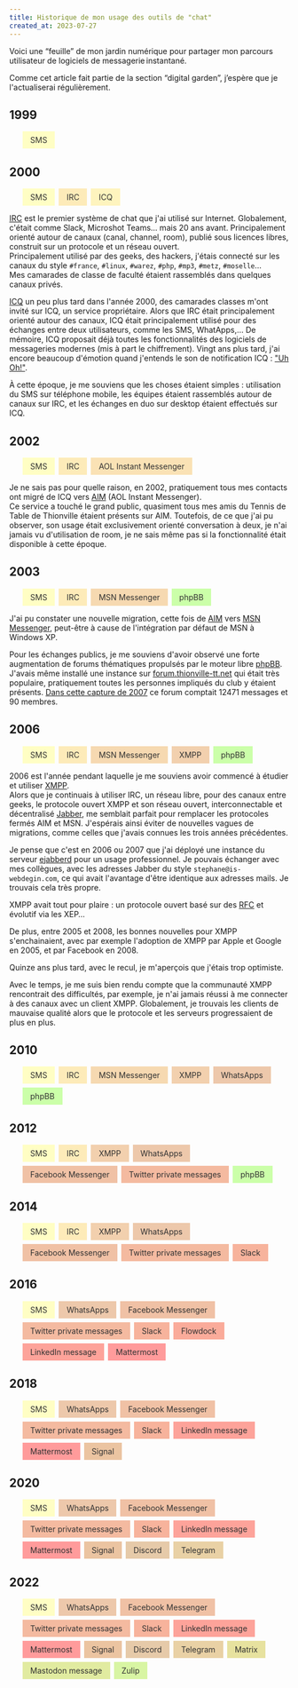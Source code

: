 ```yaml
---
title: Historique de mon usage des outils de "chat"
created_at: 2023-07-27
---
```


Voici une “feuille” de mon jardin numérique pour partager mon parcours utilisateur de logiciels de messagerie instantané.

Comme cet article fait partie de la section “digital garden”, j’espère que je l'actualiserai régulièrement.

<style>
.block {
  display: flex;
  gap: 0.5em;
  row-gap: 0.5em;
  flex-wrap: wrap;
}

.block LI {
  display: block;
  color: #333;
}

.block LI A {
  display: block;
  padding: 0.5em 1em;
  color: #333;
  text-decoration: none;
}

.block LI A:hover {
  text-decoration: underline;
}

/* Color build with https://www.learnui.design/tools/data-color-picker.html#divergent */
.sms {
  background-color: #fffec4;
}

.icq {
  background-color: #fef4be;
}

.irc {
  background-color: #fdebb9;
}

.aol {
  background-color: #fae2b5;
}

.msn {
  background-color: #f6d9b1;
}

.xmpp {
  background-color: #f2d0ae;
}

.whatsapp {
  background-color: #edc8ab;
}

.facebook {
  background-color: #f0c1a5;
}

.twitter {
  background-color: #f4baa0;
}

.slack {
  background-color: #f7b39c;
}

.flowdock {
  background-color: #faab9a;
}

.linkedin {
  background-color: #fda39a;
}

.mattermost {
  background-color: #ff9b9b;
}

.signal {
  background-color: #ebc4a1;
}

.discord {
  background-color: #e6caa9;
}

.telegram {
  background-color: #e9d1a5;
}

.zulip {
  background-color: #ead9a1;
}

.matrix {
  background-color: #e7e29f;
}

.mastodon {
  background-color: #e1eba0;
}

.zulip {
  background-color: #d8f5a3;
}

.phpbb {
  background-color: #cbffa9;
}
</style>

## 1999

<ul class="block">
    <li class="sms"><a href="https://fr.wikipedia.org/wiki/Short_Message_Service">SMS</a></li>
</ul>

## 2000

<ul class="block">
    <li class="sms"><a href="https://fr.wikipedia.org/wiki/Short_Message_Service">SMS</a></li>
    <li class="irc"><a href="https://fr.wikipedia.org/wiki/Internet_Relay_Chat">IRC</a></li>
    <li class="icq"><a href="https://fr.wikipedia.org/wiki/ICQ">ICQ</a></li>
</ul>

<p><a href="https://fr.wikipedia.org/wiki/Internet_Relay_Chat">IRC</a> est le premier système de chat que j'ai utilisé
sur Internet. Globalement, c'était comme Slack, Microshot Teams… mais 20 ans avant. Principalement orienté autour de canaux (canal, channel, room), publié sous licences libres, construit sur un protocole et un réseau ouvert.<br />
Principalement utilisé par des geeks, des hackers, j'étais connecté sur les canaux du style <code>#france</code>,
  <code>#linux</code>, <code>#warez</code>, <code>#php</code>, <code>#mp3</code>, <code>#metz</code>,
  <code>#moselle</code>…<br />
Mes camarades de classe de faculté étaient rassemblés dans quelques canaux privés.</p>

<p><a href="https://fr.wikipedia.org/wiki/ICQ">ICQ</a> un peu plus tard dans l'année 2000, des camarades classes m'ont
invité sur ICQ, un service propriétaire. Alors que IRC était principalement orienté autour des canaux, ICQ était principalement utilisé pour
des échanges entre deux utilisateurs, comme les SMS, WhatApps,… De mémoire, ICQ proposait déjà toutes les
fonctionnalités des logiciels de messageries modernes (mis à part le chiffrement). Vingt ans plus tard, j'ai encore
  beaucoup d'émotion quand j'entends le son de notification ICQ : <a href="https://www.youtube.com/watch?v=RhGHerssyk4">"Uh Oh!"</a>.</p>

<p>À cette époque, je me souviens que les choses étaient simples : utilisation du SMS sur téléphone mobile, les équipes
étaient rassemblés autour de canaux sur IRC, et les échanges en duo sur desktop étaient effectués sur ICQ.</p>

## 2002

<ul class="block">
    <li class="sms"><a href="https://fr.wikipedia.org/wiki/Short_Message_Service">SMS</a></li>
    <li class="irc"><a href="https://fr.wikipedia.org/wiki/Internet_Relay_Chat">IRC</a></li>
    <li class="aol"><a href="https://fr.wikipedia.org/wiki/AOL_Instant_Messenger">AOL Instant Messenger</a></li>
</ul>

<p>Je ne sais pas pour quelle raison, en 2002, pratiquement tous mes contacts ont migré de ICQ vers <a href="https://fr.wikipedia.org/wiki/AOL_Instant_Messenger">AIM</a> (AOL Instant Messenger).<br />
Ce service a touché le grand public, quasiment tous mes amis du Tennis de Table de Thionville étaient présents sur AIM.
Toutefois, de ce que j'ai pu observer, son usage était exclusivement orienté conversation à deux, je n'ai jamais vu
  d'utilisation de room, je ne sais même pas si la fonctionnalité était disponible à cette époque.</p>

## 2003

<ul class="block">
    <li class="sms"><a href="https://fr.wikipedia.org/wiki/Short_Message_Service">SMS</a></li>
    <li class="irc"><a href="https://fr.wikipedia.org/wiki/Internet_Relay_Chat">IRC</a></li>
    <li class="msn"><a href="https://fr.wikipedia.org/wiki/Windows_Live_Messenger">MSN Messenger</a></li>
    <li class="phpbb"><a href="https://fr.wikipedia.org/wiki/PhpBB">phpBB</a></li>
</ul>

<p>J'ai pu constater une nouvelle migration, cette fois de <a href="https://fr.wikipedia.org/wiki/AOL_Instant_Messenger">AIM</a> vers <a href="https://fr.wikipedia.org/wiki/Windows_Live_Messenger">MSN Messenger</a>, peut-être à cause de l'intégration par défaut de MSN à Windows XP.</p>

<p>Pour les échanges publics, je me souviens d'avoir observé une forte augmentation de forums thématiques propulsés par le
moteur libre <a href="https://fr.wikipedia.org/wiki/PhpBB">phpBB</a>. J'avais même installé une instance sur <a
  href="https://web.archive.org/web/20040908050611/http://forum.thionville-tt.net:80/">forum.thionville-tt.net</a> qui
  était très populaire, pratiquement toutes les personnes impliqués du club y étaient présents. <a href="https://web.archive.org/web/20070228174102/http://forum.thionville-tt.net/">Dans cette capture de
  2007</a> ce forum comptait 12471 messages et 90 membres.</p>

## 2006

<ul class="block">
    <li class="sms"><a href="https://fr.wikipedia.org/wiki/Short_Message_Service">SMS</a></li>
    <li class="irc"><a href="https://fr.wikipedia.org/wiki/Internet_Relay_Chat">IRC</a></li>
    <li class="msn"><a href="https://fr.wikipedia.org/wiki/Windows_Live_Messenger">MSN Messenger</a></li>
    <li class="xmpp"><a href="https://fr.wikipedia.org/wiki/Extensible_Messaging_and_Presence_Protocol">XMPP</a></li>
    <li class="phpbb"><a href="https://fr.wikipedia.org/wiki/PhpBB">phpBB</a></li>
</ul>

<p>2006 est l'année pendant laquelle je me souviens avoir commencé à étudier et utiliser <a href="https://fr.wikipedia.org/wiki/Extensible_Messaging_and_Presence_Protocol">XMPP</a>.<br />
Alors que je continuais à utiliser IRC, un réseau libre, pour des canaux entre geeks, le protocole ouvert XMPP et son
réseau ouvert, interconnectable et décentralisé <a href="https://fr.wikipedia.org/wiki/Jabber">Jabber</a>, me semblait parfait pour remplacer les protocoles fermés AIM et
MSN. J'espérais ainsi éviter de nouvelles vagues de migrations, comme celles que j'avais connues les trois années précédentes.</p>

<p>Je pense que c'est en 2006 ou 2007 que j'ai déployé une instance du serveur <a href="https://en.wikipedia.org/wiki/Ejabberd">ejabberd</a> pour
  un usage professionnel. Je pouvais échanger avec mes collègues, avec les adresses Jabber du style
<code>stephane@is-webdegin.com</code>, ce qui avait l'avantage d'être identique aux adresses mails. Je trouvais cela très
  propre.</p>

<p>XMPP avait tout pour plaire : un protocole ouvert basé sur des <a href="https://fr.wikipedia.org/wiki/Request_for_comments">RFC</a> et évolutif via les XEP…</p>

<p>De plus, entre 2005 et 2008, les bonnes nouvelles pour XMPP s'enchainaient, avec par exemple l'adoption de XMPP par Apple et
  Google en 2005, et par Facebook en 2008.</p>

<p>Quinze ans plus tard, avec le recul, je m'aperçois que j'étais trop optimiste.</p>

<p>Avec le temps, je me suis bien rendu compte que la communauté XMPP rencontrait des difficultés, par exemple, je n'ai jamais
réussi à me connecter à des canaux avec un client XMPP. Globalement, je trouvais les clients de mauvaise qualité
alors que le protocole et les serveurs progressaient de plus en plus.</p>

## 2010

<ul class="block">
    <li class="sms"><a href="https://fr.wikipedia.org/wiki/Short_Message_Service">SMS</a></li>
    <li class="irc"><a href="https://fr.wikipedia.org/wiki/Internet_Relay_Chat">IRC</a></li>
    <li class="msn"><a href="https://fr.wikipedia.org/wiki/Windows_Live_Messenger">MSN Messenger</a></li>
    <li class="xmpp"><a href="https://fr.wikipedia.org/wiki/Extensible_Messaging_and_Presence_Protocol">XMPP</a></li>
    <li class="whatsapp"><a href="https://fr.wikipedia.org/wiki/WhatsApp">WhatsApps</a></li>
    <li class="phpbb"><a href="https://fr.wikipedia.org/wiki/PhpBB">phpBB</a></li>
</ul>

## 2012

<ul class="block">
    <li class="sms"><a href="https://fr.wikipedia.org/wiki/Short_Message_Service">SMS</a></li>
    <li class="irc"><a href="https://fr.wikipedia.org/wiki/Internet_Relay_Chat">IRC</a></li>
    <li class="xmpp"><a href="https://fr.wikipedia.org/wiki/Extensible_Messaging_and_Presence_Protocol">XMPP</a></li>
    <li class="whatsapp"><a href="https://fr.wikipedia.org/wiki/WhatsApp">WhatsApps</a></li>
    <li class="facebook"><a href="https://fr.wikipedia.org/wiki/Facebook_Messenger">Facebook Messenger</a></li>
    <li class="twitter"><a href="https://fr.wikipedia.org/wiki/Twitter">Twitter private messages</a></li>
    <li class="phpbb"><a href="https://fr.wikipedia.org/wiki/PhpBB">phpBB</a></li>
</ul>

## 2014

<ul class="block">
    <li class="sms"><a href="https://fr.wikipedia.org/wiki/Short_Message_Service">SMS</a></li>
    <li class="irc"><a href="https://fr.wikipedia.org/wiki/Internet_Relay_Chat">IRC</a></li>
    <li class="xmpp"><a href="https://fr.wikipedia.org/wiki/Extensible_Messaging_and_Presence_Protocol">XMPP</a></li>
    <li class="whatsapp"><a href="https://fr.wikipedia.org/wiki/WhatsApp">WhatsApps</a></li>
    <li class="facebook"><a href="https://fr.wikipedia.org/wiki/Facebook_Messenger">Facebook Messenger</a></li>
    <li class="twitter"><a href="https://fr.wikipedia.org/wiki/Twitter">Twitter private messages</a></li>
    <li class="slack"><a href="https://fr.wikipedia.org/wiki/Slack_(plateforme)">Slack</a></li>
</ul>

## 2016

<ul class="block">
    <li class="sms"><a href="https://fr.wikipedia.org/wiki/Short_Message_Service">SMS</a></li>
    <li class="whatsapp"><a href="https://fr.wikipedia.org/wiki/WhatsApp">WhatsApps</a></li>
    <li class="facebook"><a href="https://fr.wikipedia.org/wiki/Facebook_Messenger">Facebook Messenger</a></li>
    <li class="twitter"><a href="https://fr.wikipedia.org/wiki/Twitter">Twitter private messages</a></li>
    <li class="slack"><a href="https://fr.wikipedia.org/wiki/Slack_(plateforme)">Slack</a></li>
    <li class="flowdock"><a href="https://alternativeto.net/software/flowdock/about/">Flowdock</a></li>
    <li class="linkedin"><a href="https://fr.wikipedia.org/wiki/LinkedIn">LinkedIn message</a></li>
    <li class="mattermost"><a href="https://fr.wikipedia.org/wiki/Mattermost">Mattermost</a></li>
</ul>

## 2018

<ul class="block">
    <li class="sms"><a href="https://fr.wikipedia.org/wiki/Short_Message_Service">SMS</a></li>
    <li class="whatsapp"><a href="https://fr.wikipedia.org/wiki/WhatsApp">WhatsApps</a></li>
    <li class="facebook"><a href="https://fr.wikipedia.org/wiki/Facebook_Messenger">Facebook Messenger</a></li>
    <li class="twitter"><a href="https://fr.wikipedia.org/wiki/Twitter">Twitter private messages</a></li>
    <li class="slack"><a href="https://fr.wikipedia.org/wiki/Slack_(plateforme)">Slack</a></li>
    <li class="linkedin"><a href="https://fr.wikipedia.org/wiki/LinkedIn">LinkedIn message</a></li>
    <li class="mattermost"><a href="https://fr.wikipedia.org/wiki/Mattermost">Mattermost</a></li>
    <li class="signal"><a href="https://fr.wikipedia.org/wiki/Signal_(application)">Signal</a></li>
</ul>

## 2020

<ul class="block">
    <li class="sms"><a href="https://fr.wikipedia.org/wiki/Short_Message_Service">SMS</a></li>
    <li class="whatsapp"><a href="https://fr.wikipedia.org/wiki/WhatsApp">WhatsApps</a></li>
    <li class="facebook"><a href="https://fr.wikipedia.org/wiki/Facebook_Messenger">Facebook Messenger</a></li>
    <li class="twitter"><a href="https://fr.wikipedia.org/wiki/Twitter">Twitter private messages</a></li>
    <li class="slack"><a href="https://fr.wikipedia.org/wiki/Slack_(plateforme)">Slack</a></li>
    <li class="linkedin"><a href="https://fr.wikipedia.org/wiki/LinkedIn">LinkedIn message</a></li>
    <li class="mattermost"><a href="https://fr.wikipedia.org/wiki/Mattermost">Mattermost</a></li>
    <li class="signal"><a href="https://fr.wikipedia.org/wiki/Signal_(application)">Signal</a></li>
    <li class="discord"><a href="https://fr.wikipedia.org/wiki/Discord_(logiciel)">Discord</a></li>
    <li class="telegram"><a href="https://fr.wikipedia.org/wiki/Telegram_(application)">Telegram</a></li>
</ul>

## 2022

<ul class="block">
    <li class="sms"><a href="https://fr.wikipedia.org/wiki/Short_Message_Service">SMS</a></li>
    <li class="whatsapp"><a href="https://fr.wikipedia.org/wiki/WhatsApp">WhatsApps</a></li>
    <li class="facebook"><a href="https://fr.wikipedia.org/wiki/Facebook_Messenger">Facebook Messenger</a></li>
    <li class="twitter"><a href="https://fr.wikipedia.org/wiki/Twitter">Twitter private messages</a></li>
    <li class="slack"><a href="https://fr.wikipedia.org/wiki/Slack_(plateforme)">Slack</a></li>
    <li class="linkedin"><a href="https://fr.wikipedia.org/wiki/LinkedIn">LinkedIn message</a></li>
    <li class="mattermost"><a href="https://fr.wikipedia.org/wiki/Mattermost">Mattermost</a></li>
    <li class="signal"><a href="https://fr.wikipedia.org/wiki/Signal_(application)">Signal</a></li>
    <li class="discord"><a href="https://fr.wikipedia.org/wiki/Discord_(logiciel)">Discord</a></li>
    <li class="telegram"><a href="https://fr.wikipedia.org/wiki/Telegram_(application)">Telegram</a></li>
    <li class="matrix"><a href="https://fr.wikipedia.org/wiki/Matrix_(protocole)">Matrix</a></li>
    <li class="mastodon"><a href="https://fr.wikipedia.org/wiki/Mastodon_(r%C3%A9seau_social)">Mastodon message</a></li>
    <li class="zulip"><a href="https://en.wikipedia.org/wiki/Zulip">Zulip</a></li>
</ul>
